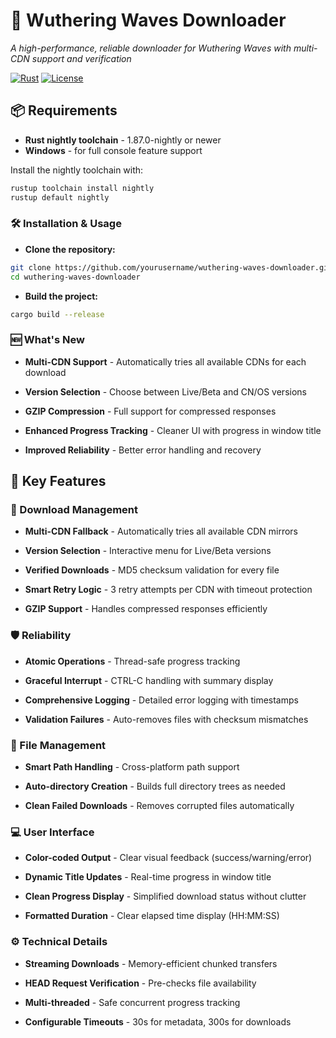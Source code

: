 # 🌊 Wuthering Waves Downloader

*A high-performance, reliable downloader for Wuthering Waves with multi-CDN support and verification*

[![Rust](https://img.shields.io/badge/Rust-1.87.0--nightly-orange?logo=rust)](https://www.rust-lang.org/)
[![License](https://img.shields.io/badge/License-MIT-blue)](LICENSE)

## 📦 Requirements
- **Rust nightly toolchain** - 1.87.0-nightly or newer
- **Windows** - for full console feature support

Install the nightly toolchain with:
```bash
rustup toolchain install nightly
rustup default nightly
```

### 🛠️ Installation & Usage
- **Clone the repository:**
```bash
git clone https://github.com/yourusername/wuthering-waves-downloader.git
cd wuthering-waves-downloader
```
- **Build the project:**
```bash
cargo build --release
```

### 🆕 What's New
- **Multi-CDN Support** - Automatically tries all available CDNs for each download

- **Version Selection** - Choose between Live/Beta and CN/OS versions

- **GZIP Compression** - Full support for compressed responses

- **Enhanced Progress Tracking** - Cleaner UI with progress in window title

- **Improved Reliability** - Better error handling and recovery

## 🌟 Key Features

### 🚀 Download Management
- **Multi-CDN Fallback** - Automatically tries all available CDN mirrors

- **Version Selection** - Interactive menu for Live/Beta versions

- **Verified Downloads** - MD5 checksum validation for every file

- **Smart Retry Logic** - 3 retry attempts per CDN with timeout protection

- **GZIP Support** - Handles compressed responses efficiently

### 🛡️ Reliability
- **Atomic Operations** - Thread-safe progress tracking

- **Graceful Interrupt** - CTRL-C handling with summary display

- **Comprehensive Logging** - Detailed error logging with timestamps

- **Validation Failures** - Auto-removes files with checksum mismatches

### 📂 File Management
- **Smart Path Handling** - Cross-platform path support

- **Auto-directory Creation** - Builds full directory trees as needed

- **Clean Failed Downloads** - Removes corrupted files automatically

### 💻 User Interface
- **Color-coded Output** - Clear visual feedback (success/warning/error)

- **Dynamic Title Updates** - Real-time progress in window title

- **Clean Progress Display** - Simplified download status without clutter

- **Formatted Duration** - Clear elapsed time display (HH:MM:SS)

### ⚙️ Technical Details
- **Streaming Downloads** - Memory-efficient chunked transfers

- **HEAD Request Verification** - Pre-checks file availability

- **Multi-threaded** - Safe concurrent progress tracking

- **Configurable Timeouts** - 30s for metadata, 300s for downloads
